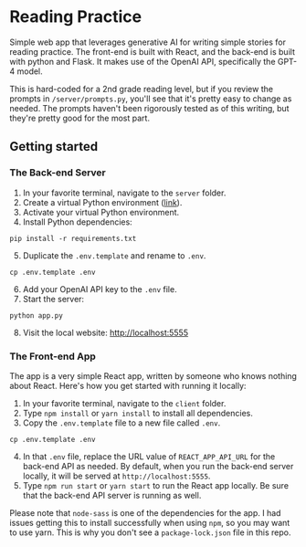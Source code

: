 # Reading Practice

Simple web app that leverages generative AI for writing simple stories for reading practice. The front-end is built with React, and the back-end is built with python and Flask. It makes use of the OpenAI API, specifically the GPT-4 model.

This is hard-coded for a 2nd grade reading level, but if you review the prompts in `/server/prompts.py`, you'll see that it's pretty easy to change as needed. The prompts haven't been rigorously tested as of this writing, but they're pretty good for the most part.

## Getting started

### The Back-end Server

1. In your favorite terminal, navigate to the `server` folder.
2. Create a virtual Python environment ([link](https://docs.python.org/3/library/venv.html)).
3. Activate your virtual Python environment.
4. Install Python dependencies:

```
pip install -r requirements.txt
```

5. Duplicate the `.env.template` and rename to `.env`.

```
cp .env.template .env
```

6. Add your OpenAI API key to the `.env` file.
7. Start the server:

```
python app.py
```

8. Visit the local website: [http://localhost:5555](http://localhost:5555)

### The Front-end App

The app is a very simple React app, written by someone who knows nothing about React. Here's how you get started with running it locally:

1. In your favorite terminal, navigate to the `client` folder.
2. Type `npm install` or `yarn install` to install all dependencies.
3. Copy the `.env.template` file to a new file called `.env`.

```
cp .env.template .env
```

4. In that `.env` file, replace the URL value of `REACT_APP_API_URL` for the back-end API as needed. By default, when you run the back-end server locally, it will be served at `http://localhost:5555`.
5. Type `npm run start` or `yarn start` to run the React app locally. Be sure that the back-end API server is running as well.

Please note that `node-sass` is one of the dependencies for the app. I had issues getting this to install successfully when using `npm`, so you may want to use yarn. This is why you don't see a `package-lock.json` file in this repo.